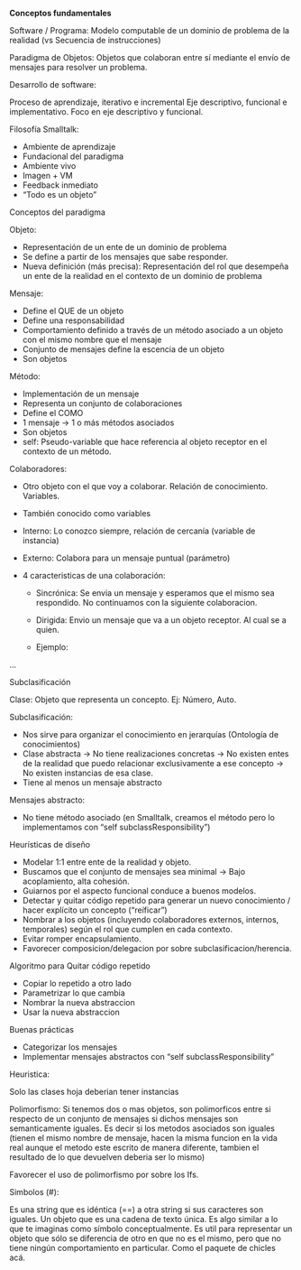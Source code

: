 **Conceptos fundamentales**

Software / Programa: Modelo computable de un dominio de problema de la realidad (vs Secuencia de instrucciones)

Paradigma de Objetos: Objetos que colaboran entre sí mediante el envío de mensajes para resolver un problema.

Desarrollo de software:

Proceso de aprendizaje, iterativo e incremental
Eje descriptivo, funcional e implementativo. Foco en eje descriptivo y funcional.

Filosofía Smalltalk:
- Ambiente de aprendizaje
- Fundacional del paradigma
- Ambiente vivo
- Imagen + VM
- Feedback inmediato
- “Todo es un objeto”

Conceptos del paradigma

Objeto:

- Representación de un ente de un dominio de problema
- Se define a partir de los mensajes que sabe responder.
- Nueva definición (más precisa): Representación del rol que desempeña un ente de la realidad en el contexto de un dominio de problema

Mensaje:

- Define el QUE de un objeto
- Define una responsabilidad
- Comportamiento definido a través de un método asociado a un objeto con el mismo nombre que el mensaje
- Conjunto de mensajes define la escencia de un objeto
- Son objetos

Método:

- Implementación de un mensaje
- Representa un conjunto de colaboraciones
- Define el COMO
- 1 mensaje -> 1 o más métodos asociados
- Son objetos
- self: Pseudo-variable que hace referencia al objeto receptor en el contexto de un método.

Colaboradores:

- Otro objeto con el que voy a colaborar. Relación de conocimiento. Variables.
- También conocido como variables
- Interno: Lo conozco siempre, relación de cercanía (variable de instancia)
- Externo: Colabora para un mensaje puntual (parámetro)
- 4 caracteristicas de una colaboración:

  - Sincrónica: Se envia un mensaje y esperamos que el mismo sea respondido. No continuamos con la siguiente colaboracion.

  - Dirigida: Envio un mensaje que va a un objeto receptor. Al cual se a quien.

  - Ejemplo:

...

Subclasificación

Clase: Objeto que representa un concepto. Ej: Número, Auto.

Subclasificación: 

- Nos sirve para organizar el conocimiento en jerarquías (Ontología de conocimientos)
- Clase abstracta -> No tiene realizaciones concretas -> No existen entes de la realidad que puedo relacionar exclusivamente a ese concepto -> No existen instancias de esa clase.
- Tiene al menos un mensaje abstracto

Mensajes abstracto: 
- No tiene método asociado (en Smalltalk, creamos el método pero lo implementamos con “self subclassResponsibility”)

Heurísticas de diseño
- Modelar 1:1 entre ente de la realidad y objeto.
- Buscamos que el conjunto de mensajes sea minimal -> Bajo acoplamiento, alta cohesión.
- Guiarnos por el aspecto funcional conduce a buenos modelos.
- Detectar y quitar código repetido para generar un nuevo conocimiento / hacer explícito un concepto (“reíficar”)
- Nombrar a los objetos (incluyendo colaboradores externos, internos, temporales) según el rol que cumplen en cada contexto.
- Evitar romper encapsulamiento.
- Favorecer composicion/delegacion por sobre subclasificacion/herencia.

Algoritmo para Quitar código repetido

- Copiar lo repetido a otro lado
- Parametrizar lo que cambia
- Nombrar la nueva abstraccion
- Usar la nueva abstraccion

Buenas prácticas
- Categorizar los mensajes
- Implementar mensajes abstractos con “self subclassResponsibility”

Heuristica:

Solo las clases hoja deberian tener instancias

Polimorfismo: Si tenemos dos o mas objetos, son polimorficos entre si respecto de un conjunto de mensajes si dichos mensajes son semanticamente iguales. Es decir si los metodos asociados son iguales (tienen el mismo nombre de mensaje, hacen la misma funcion en la vida real aunque el metodo este escrito de manera diferente, tambien el resultado de lo que devuelven deberia ser lo mismo)

Favorecer el uso de polimorfismo por sobre los Ifs.

Simbolos (#):

Es una string que es idéntica (==) a otra string si sus caracteres son iguales.
Un objeto que es una cadena de texto única. Es algo similar a lo que te imaginas como símbolo conceptualmente.
Es util para representar un objeto que sólo se diferencia de otro en que no es el mismo, pero que no tiene ningún comportamiento en particular. Como el paquete de chicles acá.
